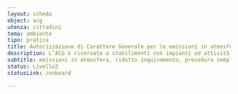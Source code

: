 ```yaml
---
layout: scheda
object: acg
utenza: cittadini
tema: ambiente
tipo: pratica
title: Autorizzazione di Carattere Generale per le emissioni in atmosfera
description: L’ACG è riservata a stabilimenti con impianti ed attività in deroga
subtitle: emissioni in atmosfera, ridotto inquinamento, procedura semplificata
status: Livello2
statusLink: /onboard

---
```

